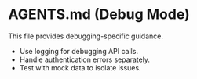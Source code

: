 # AGENTS.md (Debug Mode)
This file provides debugging-specific guidance.

- Use logging for debugging API calls.
- Handle authentication errors separately.
- Test with mock data to isolate issues.